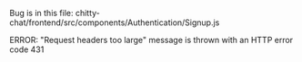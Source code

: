 Bug is in this file:
  chitty-chat/frontend/src/components/Authentication/Signup.js
  
 ERROR:
 "Request headers too large" message is thrown with an HTTP error code 431
